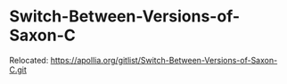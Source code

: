 # Switch-Between-Versions-of-Saxon-C
Relocated: https://apollia.org/gitlist/Switch-Between-Versions-of-Saxon-C.git
